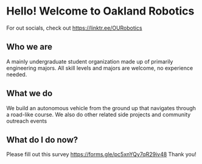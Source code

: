 <!-- ctrl + shift + v to preview this document  -->

# Hello! Welcome to Oakland Robotics

For out socials, check out https://linktr.ee/OURobotics

## Who we are

A mainly undergraduate student organization made up of primarily engineering majors. All skill levels and majors are welcome, no experience needed.

## What we do

We build an autonomous vehicle from the ground up that navigates through a road-like course. We also do other related side projects and community outreach events

## What do I do now?

Please fill out this survey https://forms.gle/pc5xnYQy7qR29iv48 Thank you!
